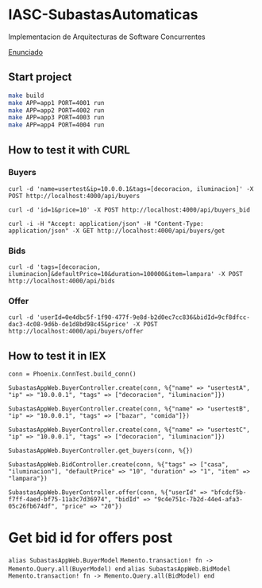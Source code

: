 # IASC-SubastasAutomaticas
Implementacion de  Arquitecturas de Software Concurrentes

[Enunciado](https://docs.google.com/document/d/1rOg2TUugXZgx23GhXBzUHakV3vDEkfaT2HLzVKIZ1Q0/edit)

## Start project
```bash
make build
make APP=app1 PORT=4001 run
make APP=app2 PORT=4002 run
make APP=app3 PORT=4003 run
make APP=app4 PORT=4004 run
```

## How to test it with CURL
### Buyers
` curl -d 'name=usertest&ip=10.0.0.1&tags=[decoracion, iluminacion]' -X POST http://localhost:4000/api/buyers `

` curl -d 'id=1&price=10' -X POST http://localhost:4000/api/buyers_bid `

` curl -i -H "Accept: application/json" -H "Content-Type: application/json" -X GET http://localhost:4000/api/buyers/get `

### Bids
` curl -d 'tags=[decoracion, iluminacion]&defaultPrice=10&duration=100000&item=lampara' -X POST http://localhost:4000/api/bids `

### Offer

` curl -d 'userId=0e4dbc5f-1f90-477f-9e8d-b2d0ec7cc836&bidId=9cf8dfcc-dac3-4c08-9d6b-de1d8bd98c45&price' -X POST http://localhost:4000/api/buyers/offer `

## How to test it in IEX

`conn = Phoenix.ConnTest.build_conn()`

`SubastasAppWeb.BuyerController.create(conn, %{"name" => "usertestA", "ip" => "10.0.0.1", "tags" => ["decoracion", "iluminacion"]})`

`SubastasAppWeb.BuyerController.create(conn, %{"name" => "usertestB", "ip" => "10.0.0.1", "tags" => ["bazar", "comida"]})`

`SubastasAppWeb.BuyerController.create(conn, %{"name" => "usertestC", "ip" => "10.0.0.1", "tags" => ["decoracion", "iluminacion"]})`

`SubastasAppWeb.BuyerController.get_buyers(conn, %{})`

`SubastasAppWeb.BidController.create(conn, %{"tags" => ["casa", "iluminacion"], "defaultPrice" => "10", "duration" => "1", "item" => "lampara"})`

`SubastasAppWeb.BuyerController.offer(conn, %{"userId" => "bfcdcf5b-f7ff-4aed-bf75-11a3c7d36974", "bidId" => "9c4e751c-7b2d-44e4-afa3-05c26fb674df", "price" => "20"})`

# Get bid id for offers post
`alias SubastasAppWeb.BuyerModel`
`Memento.transaction! fn -> Memento.Query.all(BuyerModel) end`
`alias SubastasAppWeb.BidModel`
`Memento.transaction! fn -> Memento.Query.all(BidModel) end`


